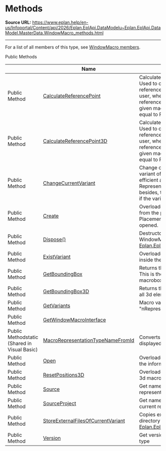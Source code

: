 # Methods

**Source URL:** https://www.eplan.help/en-us/Infoportal/Content/api/2026/Eplan.EplApi.DataModelu~Eplan.EplApi.DataModel.MasterData.WindowMacro_methods.html

---

For a list of all members of this type, see [WindowMacro members](Eplan.EplApi.DataModelu~Eplan.EplApi.DataModel.MasterData.WindowMacro_members.html).

Public Methods

|  | Name | Description |
| --- | --- | --- |
| Public Method | [CalculateReferencePoint](Eplan.EplApi.DataModelu~Eplan.EplApi.DataModel.MasterData.WindowMacro~CalculateReferencePoint.html) | Calculates the reference point of the macro Used to calculate reference point if reference point has not been defined by the user, when creating a macro. When reference point has been defined for then given macro, then output parameter is equal to ReferencePoint property. |
| Public Method | [CalculateReferencePoint3D](Eplan.EplApi.DataModelu~Eplan.EplApi.DataModel.MasterData.WindowMacro~CalculateReferencePoint3D.html) | Calculates the reference point of the macro Used to calculate reference point if reference point has not been defined by the user, when creating a macro. When reference point has been defined for then given macro, then output parameter is equal to ReferencePoint property. |
| Public Method | [ChangeCurrentVariant](Eplan.EplApi.DataModelu~Eplan.EplApi.DataModel.MasterData.WindowMacro~ChangeCurrentVariant.html) | Change current representation type and variant of macro This function is more efficient as changing the Properties RepresentationType and Variant separately besides, this function throws an exception, if the variant does not exist |
| Public Method | [Create](Eplan.EplApi.DataModelu~Eplan.EplApi.DataModel.MasterData.WindowMacro~Create.html) | Overloaded. Writes a window macro file from the pPlacements If at least one given Placement object is valid, created macro is opened. |
| Public Method | [Dispose()](Eplan.EplApi.DataModelu~Eplan.EplApi.DataModel.MasterData.Macro~Dispose().html) | Destructor for deterministic finalization of WindowMacro object. (Inherited from [Eplan.EplApi.DataModel.MasterData.Macro](Eplan.EplApi.DataModelu~Eplan.EplApi.DataModel.MasterData.Macro.html)) |
| Public Method | [ExistVariant](Eplan.EplApi.DataModelu~Eplan.EplApi.DataModel.MasterData.WindowMacro~ExistVariant.html) | Overloaded. checks, if the variant exists inside the window macro |
| Public Method | [GetBoundingBox](Eplan.EplApi.DataModelu~Eplan.EplApi.DataModel.MasterData.WindowMacro~GetBoundingBox.html) | Returns the bounding box of the macro. This is the size and position of the macrobox. |
| Public Method | [GetBoundingBox3D](Eplan.EplApi.DataModelu~Eplan.EplApi.DataModel.MasterData.WindowMacro~GetBoundingBox3D.html) | Returns the least bounding box containing all 3d elements of macro in current variant. |
| Public Method | [GetVariants](Eplan.EplApi.DataModelu~Eplan.EplApi.DataModel.MasterData.WindowMacro~GetVariants.html) | Macro variants by representation type "nRepresentationType". |
| Public Method | [GetWindowMacroInterface](Eplan.EplApi.DataModelu~Eplan.EplApi.DataModel.MasterData.WindowMacro~GetWindowMacroInterface.html) |  |
| Public Methodstatic (Shared in Visual Basic) | [MacroRepresentationTypeNameFromId](Eplan.EplApi.DataModelu~Eplan.EplApi.DataModel.MasterData.WindowMacro~MacroRepresentationTypeNameFromId.html) | Converts macro representation type to a displayed name. |
| Public Method | [Open](Eplan.EplApi.DataModelu~Eplan.EplApi.DataModel.MasterData.WindowMacro~Open.html) | Overloaded. Opens a macro file and reads the information. |
| Public Method | [ResetPositions3D](Eplan.EplApi.DataModelu~Eplan.EplApi.DataModel.MasterData.WindowMacro~ResetPositions3D.html) | Overloaded. Resets positions of items of a 3d macro according to one of its objects. |
| Public Method | [Source](Eplan.EplApi.DataModelu~Eplan.EplApi.DataModel.MasterData.WindowMacro~Source.html) | Get name of the source from current representation type |
| Public Method | [SourceProject](Eplan.EplApi.DataModelu~Eplan.EplApi.DataModel.MasterData.WindowMacro~SourceProject.html) | Get name of the source project from current representation type |
| Public Method | [StoreExternalFilesOfCurrentVariant](Eplan.EplApi.DataModelu~Eplan.EplApi.DataModel.MasterData.Macro~StoreExternalFilesOfCurrentVariant.html) | Copies external files into project images directory (Inherited from [Eplan.EplApi.DataModel.MasterData.Macro](Eplan.EplApi.DataModelu~Eplan.EplApi.DataModel.MasterData.Macro.html)) |
| Public Method | [Version](Eplan.EplApi.DataModelu~Eplan.EplApi.DataModel.MasterData.WindowMacro~Version.html) | Get version from current representation type |


